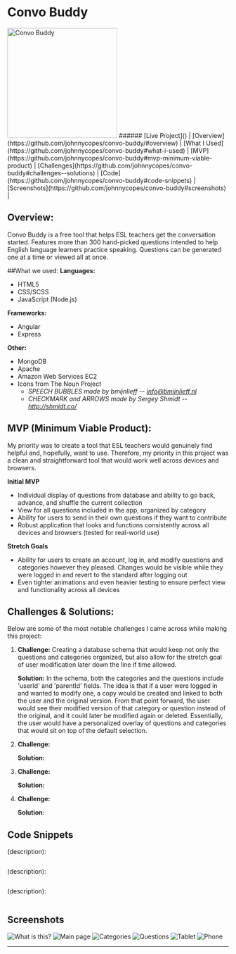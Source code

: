 # Convo Buddy
<img src="public/img/screenshots/convo_buddy.png" alt="Convo Buddy" width="250px"/>
######
[Live Project]()   |   [Overview](https://github.com/johnnycopes/convo-buddy/#overview)   |   [What I Used](https://github.com/johnnycopes/convo-buddy#what-i-used)   |   [MVP](https://github.com/johnnycopes/convo-buddy#mvp-minimum-viable-product)   |   [Challenges](https://github.com/johnnycopes/convo-buddy#challenges--solutions)   |   [Code](https://github.com/johnnycopes/convo-buddy#code-snippets)   | [Screenshots](https://github.com/johnnycopes/convo-buddy#screenshots)   |

## Overview:
Convo Buddy is a free tool that helps ESL teachers get the conversation started. Features more than 300 hand-picked questions intended to help English language learners practice speaking. Questions can be generated one at a time or viewed all at once.

##What we used:
**Languages:**  
* HTML5
* CSS/SCSS
* JavaScript (Node.js)

**Frameworks:**  
* Angular
* Express

**Other:**  
* MongoDB
* Apache
* Amazon Web Services EC2
* Icons from The Noun Project
  * *SPEECH BUBBLES made by bmijnlieff -- info@bmijnlieff.nl*
  * *CHECKMARK and ARROWS made by Sergey Shmidt -- http://shmidt.co/*


## MVP (Minimum Viable Product):
My priority was to create a tool that ESL teachers would genuinely find helpful and, hopefully, want to use. Therefore, my priority in this project was a clean and straightforward tool that would work well across devices and browsers.

**Initial MVP**
* Individual display of questions from database and ability to go back, advance, and shuffle the current collection
* View for all questions included in the app, organized by category
* Ability for users to send in their own questions if they want to contribute
* Robust application that looks and functions consistently across all devices and browsers (tested for real-world use)

**Stretch Goals**
* Ability for users to create an account, log in, and modify questions and categories however they pleased. Changes would be visible while they were logged in and revert to the standard after logging out
* Even tighter animations and even heavier testing to ensure perfect view and functionality across all devices

## Challenges & Solutions:
Below are some of the most notable challenges I came across while making this project:

1.  **Challenge:**
    Creating a database schema that would keep not only the questions and categories organized, but also allow for the stretch goal of user modification later down the line if time allowed.

    **Solution:**
    In the schema, both the categories and the questions include 'userId' and 'parentId' fields. The idea is that if a user were logged in and wanted to modify one, a copy would be created and linked to both the user and the original version. From that point forward, the user would see their modified version of that category or question instead of the original, and it could later be modified again or deleted. Essentially, the user would have a personalized overlay of questions and categories that would sit on top of the default selection.

2.  **Challenge:**

    **Solution:**

3.  **Challenge:**

    **Solution:**

4. **Challenge:**

    **Solution:**


## Code Snippets

(description):
```JavaScript
```

(description):
```JavaScript
```

(description):
``` JavaScript
```

## Screenshots
![What is this?](public/img/screenshots/wit_modal.png)
![Main page](public/img/screenshots/main.png)
![Categories](public/img/screenshots/categories.png)
![Questions](public/img/screenshots/questions.png)
![Tablet](public/img/screenshots/tablet.png)
![Phone](public/img/screenshots/mobile.png)

********
